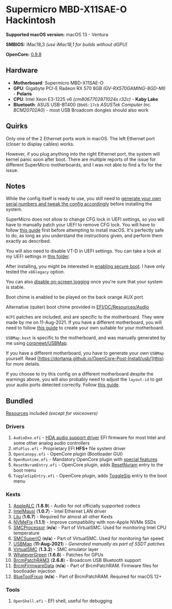 # Supermicro MBD-X11SAE-O Hackintosh

**Supported macOS version:** macOS 13 - Ventura

**SMBIOS:** iMac18,3 _(use iMac18,1 for builds without dGPU)_

**OpenCore:** [0.9.8](https://github.com/acidanthera/OpenCorePkg/releases/tag/0.9.8)

## Hardware

- **Motherboard**: Supermicro MBD-X11SAE-O
- **GPU**: Gigabyte PCI-E Radeon RX 570 8GB _(GV-RX570GAMING-8GD-MI)_ - **Polaris**
- **CPU**: Intel Xeon E3-1225 v6 _(cm8067702871024s r32c)_ - **Kaby Lake**
- **Bluetooth**: ASUS USB-BT400 (`0b05:17cb` _ASUSTek Computer Inc. BCM20702A0_) - most USB Broadcom dongles should also work

## Quirks

Only one of the 2 Ethernet ports work in macOS. The left Ethernet port (closer to display cables) works.

However, if you plug anything into the right Ethernet port, the system will kernel panic soon after boot. There are multiple reports of the issue for different SuperMicro motherboards, and I was not able to find a fix for the issue.

## Notes

While the config itself is ready to use, you still need to [generate your own serial numbers and tweak the config accordingly](https://dortania.github.io/OpenCore-Post-Install/universal/iservices.html#using-gensmbios) before installing the system.

SuperMicro does not allow to change CFG lock in UEFI settings, so you will have to manually patch your UEFI to remove CFG lock. You will have to follow [this guide](https://dortania.github.io/OpenCore-Post-Install/misc/msr-lock.html#checking-if-your-firmware-supports-cfg-lock-unlocking) first before attempting to install macOS. It's perfectly safe to do, as long as you understand the instructions given, and perform them exactly as described.

You will also need to disable VT-D in UEFI settings. You can take a look at my UEFI settings in [this folder](UEFI_Settings/).

After installing, you might be interested in [enabling secure boot](https://dortania.github.io/OpenCore-Post-Install/universal/security/applesecureboot.html#dmgloading). I have only tested the `x86legacy` option.

You can also [disable on-screen logging](https://dortania.github.io/OpenCore-Install-Guide/troubleshooting/debug.html#config-changes) once you're sure that your system is stable.

Boot chime is enabled to be played on the back orange AUX port.

Alternative (quiter) boot chime provided in [EFI/OC/Resources/Audio](EFI/OC/Resources/Audio)

`ACPI` patches are included, and are specific to the motherboard. They were made by me on 11-Aug-2021. If you have a different motherboard, you will need to follow [this guide](https://dortania.github.io/Getting-Started-With-ACPI/) to create your own suitable for your motherboard.

`USBMap.kext` is specific to the motherboard, and was manually generated by me using [corpnewt/USBMap](https://github.com/corpnewt/USBMap).

If you have a different motherboard, you have to generate your own `USBMap` yourself. Read [https://dortania.github.io/OpenCore-Post-Install/usb/](this) for more details.

If you choose to try this config on a different motherboard despite the warnings above, you will also probably need to adjust the `layout-id` to get your audio ports detected correctly. Follow [this guide](https://dortania.github.io/OpenCore-Post-Install/universal/audio.html#finding-your-layout-id).

## Bundled

[Resources](https://github.com/acidanthera/OcBinaryData) included _(except for voiceovers)_

### Drivers

1) `AudioDxe.efi` - [HDA audio support driver](https://dortania.github.io/docs/latest/Configuration.html#audiodxe) EFI firmware for most Intel and some other analog audio controllers
2) `HfsPlus.efi` - Proprietary EFI **HFS+** file system driver
3) `OpenCanopy.efi` - OpenCore plugin (Bootloader GUI)
4) `OpenRuntime.efi` - Mandatory OpenCore plugin with [special features](https://dortania.github.io/docs/latest/Configuration.html#openruntime)
5) `ResetNvramEntry.efi` - OpenCore plugin, adds [ResetNvram](https://dortania.github.io/docs/latest/Configuration.html#resetnvramentry) entry to the boot menu
6) `ToggleSipEntry.efi` - OpenCore plugin, adds [ToggleSip](https://dortania.github.io/docs/latest/Configuration.html#togglesipentry) entry to the boot menu

### Kexts

1) [AppleALC](https://github.com/acidanthera/AppleALC) (**1.8.9**) - Audio for not officially supported codecs
2) [IntelMausi](https://github.com/acidanthera/IntelMausi) (**1.0.7**) - Intel Ethernet LAN driver
3) [Lilu](https://github.com/acidanthera/Lilu) (**1.6.7**) - Required for almost all other Kexts
4) [NVMeFix](https://github.com/acidanthera/NVMeFix) (**1.1.1**) - Improve compatibility with non-Apple NVMe SSDs
5) [SMCProcessor](https://github.com/acidanthera/VirtualSMC) (**n/a**) - Part of VirtualSMC. Used for monitoring Intel CPU temperature
6) [SMCSuperIO](https://github.com/acidanthera/VirtualSMC) (**n/a**) - Part of VirtualSMC. Used for monitoring fan speed
7) [USBMap](https://github.com/corpnewt/USBMap) (**11-Aug-2021**) - *Generated manually as part of SSDT patches*
8) [VirtualSMC](https://github.com/acidanthera/VirtualSMC) (**1.3.2**) - SMC emulator layer
9) [WhateverGreen](https://github.com/acidanthera/WhateverGreen) (**1.6.6**) - Patches for GPUs
10) [BrcmPatchRAM3](https://github.com/acidanthera/BrcmPatchRAM) (**2.6.8**) - Broadcom USB Bluetooth support
11) [BrcmFirmwareData](https://github.com/acidanthera/BrcmPatchRAM) (**n/a**) - Part of BrcmPatchRAM. Firmware files for bootloader injection
12) [BlueToolFixup](https://github.com/acidanthera/BrcmPatchRAM) (**n/a**) - Part of BrcmPatchRAM. Required for macOS 12+

### Tools

1) `OpenShell.efi` - EFI shell, useful for debugging
